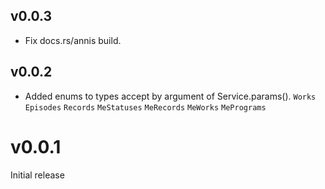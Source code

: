 v0.0.3
---------------
- Fix docs.rs/annis build.

v0.0.2
---------------
- Added enums to types accept by argument of Service.params(). `Works` `Episodes` `Records` `MeStatuses` `MeRecords` `MeWorks` `MePrograms`   

v0.0.1
===============
Initial release